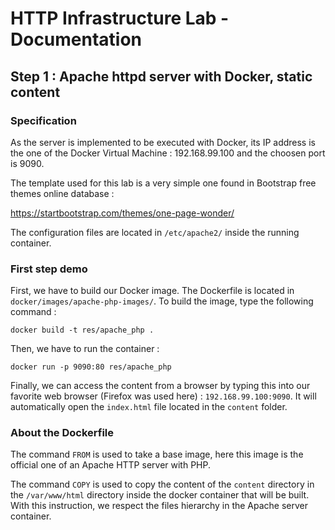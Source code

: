 # HTTP Infrastructure Lab - Documentation

## Step 1 : Apache httpd server with Docker, static content

### Specification

As the server is implemented to be executed with Docker, its IP address is the one of the Docker Virtual Machine : 192.168.99.100 and the choosen port is 9090.

The template used for this lab is a very simple one found in Bootstrap free themes online database :

https://startbootstrap.com/themes/one-page-wonder/

The configuration files are located in `/etc/apache2/` inside the running container.

### First step demo

First, we have to build our Docker image. The Dockerfile is located in `docker/images/apache-php-images/`. To build the image, type the following command :

`docker build -t res/apache_php .`

Then, we have to run the container :

`docker run -p 9090:80 res/apache_php`

Finally, we can access the content from a browser by typing this into our favorite web browser (Firefox was used here) :
`192.168.99.100:9090`. It will automatically open the `index.html` file located in the `content` folder.

### About the Dockerfile

The command `FROM` is used to take a base image, here this image is the official one of an Apache HTTP server with PHP.

The command `COPY` is used to copy the content of the `content` directory in the `/var/www/html` directory inside the docker container that will be built. With this instruction, we respect the files hierarchy in the Apache server container.
